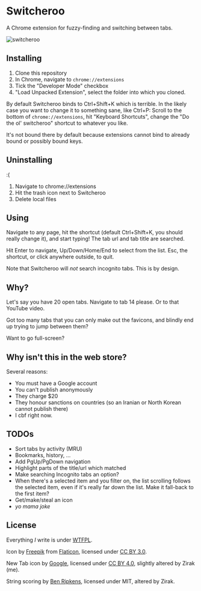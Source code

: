 # Switcheroo

A Chrome extension for fuzzy-finding and switching between tabs.

![switcheroo](https://cloud.githubusercontent.com/assets/1144615/9701333/642009e2-5413-11e5-81a2-76f817e1fd42.png)

## Installing

1. Clone this repository
2. In Chrome, navigate to `chrome://extensions`
3. Tick the "Developer Mode" checkbox
4. "Load Unpacked Extension", select the folder into which you cloned.

By default Switcheroo binds to Ctrl+Shift+K which is terrible. In the likely case you want to change it to something sane, like Ctrl+P:  Scroll to the bottom of `chrome://extensions`, hit "Keyboard Shortcuts", change the "Do the ol' switcheroo" shortcut to whatever you like.

It's not bound there by default because extensions cannot bind to already bound or possibly bound keys.

## Uninstalling

:(

1. Navigate to chrome://extensions
2. Hit the trash icon next to Switcheroo
3. Delete local files

## Using

Navigate to any page, hit the shortcut (default Ctrl+Shift+K, you should really change it), and start typing! The tab url and tab title are searched.

Hit Enter to navigate, Up/Down/Home/End to select from the list. Esc, the shortcut, or click anywhere outside, to quit.

Note that Switcheroo will *not* search incognito tabs. This is by design.

## Why?

Let's say you have 20 open tabs. Navigate to tab 14 please. Or to that YouTube video.

Got too many tabs that you can only make out the favicons, and blindly end up trying to jump between them?

Want to go full-screen?

## Why isn't this in the web store?

Several reasons:
* You must have a Google account
* You can't publish anonymously
* They charge $20
* They honour sanctions on countries (so an Iranian or North Korean cannot publish there)
* I cbf right now.

## TODOs
* Sort tabs by activity (MRU)
* Bookmarks, history, ...
* Add PgUp/PgDown navigation
* Highlight parts of the title/url which matched
* Make searching Incognito tabs an option?
* When there's a selected item and you filter on, the list scrolling follows the selected item, even if it's really far down the list. Make it fall-back to the first item?
* Get/make/steal an icon
* *yo mama joke*

## License
Everything *I* write is under [WTFPL](http://www.wtfpl.net/).

Icon by [Freepik](http://www.freepik.com) from [Flaticon](http://www.flaticon.com), licensed under [CC BY 3.0](http://creativecommons.org/licenses/by/3.0/).

New Tab icon by [Google](https://github.com/google/material-design-icons), licensed under [CC BY 4.0](http://creativecommons.org/licenses/by/4.0/), slightly altered by Zirak (me).

String scoring by [Ben Ripkens](https://github.com/bripkens/fuzzy.js), licensed under MIT, altered by Zirak.
